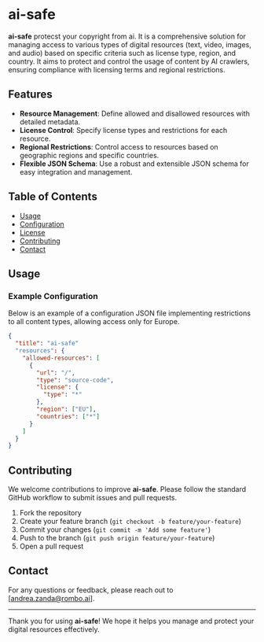 # ai-safe
**ai-safe** protecst your copyright from ai. It is a comprehensive solution for managing access to various types of digital resources (text, video, images, and audio) based on specific criteria such as license type, region, and country. It aims to protect and control the usage of content by AI crawlers, ensuring compliance with licensing terms and regional restrictions.

## Features

- **Resource Management**: Define allowed and disallowed resources with detailed metadata.
- **License Control**: Specify license types and restrictions for each resource.
- **Regional Restrictions**: Control access to resources based on geographic regions and specific countries.
- **Flexible JSON Schema**: Use a robust and extensible JSON schema for easy integration and management.

## Table of Contents

- [Usage](#usage)
- [Configuration](#configuration)
- [License](#license)
- [Contributing](#contributing)
- [Contact](#contact)

## Usage

### Example Configuration

Below is an example of a configuration JSON file implementing restrictions to all content types, allowing access only for Europe.

```json
{
  "title": "ai-safe"
  "resources": {
    "allowed-resources": [
      {
        "url": "/",
        "type": "source-code",
        "license": {
          "type": "*"
        },
        "region": ["EU"],
        "countries": ["*"]
      }
    ]
  }
}
```


## Contributing

We welcome contributions to improve **ai-safe**. Please follow the standard GitHub workflow to submit issues and pull requests.

1. Fork the repository
2. Create your feature branch (`git checkout -b feature/your-feature`)
3. Commit your changes (`git commit -m 'Add some feature'`)
4. Push to the branch (`git push origin feature/your-feature`)
5. Open a pull request

## Contact

For any questions or feedback, please reach out to [andrea.zanda@rombo.ai].

---

Thank you for using **ai-safe**! We hope it helps you manage and protect your digital resources effectively.


